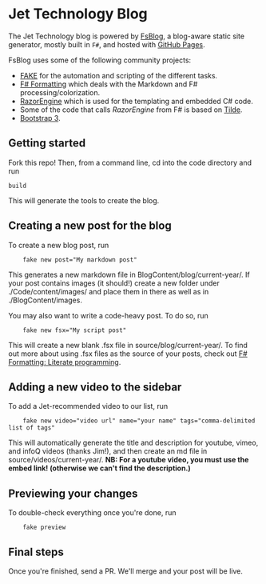 # Jet Technology Blog 

The Jet Technology blog is powered by [FsBlog](https://github.comfsprojects/FsBlog), a blog-aware static site generator, mostly built in `F#`, and hosted with [GitHub Pages](http://pages.github.com/). 

FsBlog uses some of the following community projects:

* [FAKE](http://fsharp.github.io/FAKE/) for the automation and scripting of the different tasks.
* [F# Formatting](http://tpetricek.github.io/FSharp.Formatting/) which deals with the Markdown and F# processing/colorization.
* [RazorEngine](https://github.com/Antaris/RazorEngine) which is used for the templating and embedded C# code.
* Some of the code that calls *RazorEngine* from F# is based on [Tilde](https://github.com/aktowns/tilde).
* [Bootstrap 3](http://getbootstrap.com/).

## Getting started
Fork this repo! Then, from a command line, cd into the code directory and run 
```
build
```
This will generate the tools to create the blog. 

## Creating a new post for the blog 
To create a new blog post, run 
```
	fake new post="My markdown post"
```
This generates a new markdown file in BlogContent/blog/current-year/. If your post contains images (it should!) create a new folder under ./Code/content/images/ and place them in there as well as in ./BlogContent/images. 

You may also want to write a code-heavy post. To do so, run
```
	fake new fsx="My script post" 
```
This will create a new blank .fsx file in source/blog/current-year/. To find out more about using .fsx files as the source of your posts, check out [F# Formatting: Literate programming](http://tpetricek.github.io/FSharp.Formatting/demo.html). 

## Adding a new video to the sidebar
To add a Jet-recommended video to our list, run 
```
	fake new video="video url" name="your name" tags="comma-delimited list of tags"
```
This will automatically generate the title and description for youtube, vimeo, and infoQ videos (thanks Jim!), and then create an md file in source/videos/current-year/. **NB: For a youtube video, you must use the embed link! (otherwise we can't find the description.)**

## Previewing your changes
To double-check everything once you're done, run
```
	fake preview
```
## Final steps
Once you're finished, send a PR. We'll merge and your post will be live.

